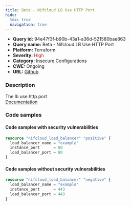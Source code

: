 ```yaml
---
title: Beta - Nifcloud LB Use HTTP Port
hide:
  toc: true
  navigation: true
---
```


<style>
  .highlight .hll {
    background-color: #ff171742;
  }
  .md-content {
    max-width: 1100px;
    margin: 0 auto;
  }
</style>

-   **Query id:** 94e47f3f-b90b-43a1-a36d-521580bae863
-   **Query name:** Beta - Nifcloud LB Use HTTP Port
-   **Platform:** Terraform
-   **Severity:** <span style="color:#bb2124">High</span>
-   **Category:** Insecure Configurations
-   **CWE:** Ongoing
-   **URL:** [Github](https://github.com/Checkmarx/kics/tree/master/assets/queries/terraform/nifcloud/load_balancer_use_http)

### Description
The lb use http port<br>
[Documentation](https://registry.terraform.io/providers/nifcloud/nifcloud/latest/docs/resources/load_balancer#load_balancer_port)

### Code samples
#### Code samples with security vulnerabilities
```tf title="Positive test num. 1 - tf file" hl_lines="1"
resource "nifcloud_load_balancer" "positive" {
  load_balancer_name = "example"
  instance_port      = 80
  load_balancer_port = 80
}

```


#### Code samples without security vulnerabilities
```tf title="Negative test num. 1 - tf file"
resource "nifcloud_load_balancer" "negative" {
  load_balancer_name = "example"
  instance_port      = 443
  load_balancer_port = 443
}

```
